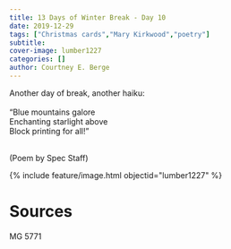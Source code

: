 ```yaml
---
title: 13 Days of Winter Break - Day 10
date: 2019-12-29
tags: ["Christmas cards","Mary Kirkwood","poetry"]
subtitle: 
cover-image: lumber1227
categories: []
author: Courtney E. Berge
---
```


<p>Another day of break, another haiku: <br/><br/>“Blue mountains galore<br/>Enchanting starlight above<br/>Block printing for all!”<br/><br/></p>

(Poem by Spec Staff)

{% include feature/image.html objectid="lumber1227" %}

# Sources

MG 5771